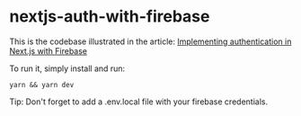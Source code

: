 # nextjs-auth-with-firebase
This is the codebase illustrated in the article: [Implementing authentication in Next.js with Firebase](https://blog.logrocket.com/implementing-authentication-in-next-js-with-firebase/)

To run it, simply install and run:
```
yarn && yarn dev
```

Tip: Don't forget to add a .env.local file with your firebase credentials.